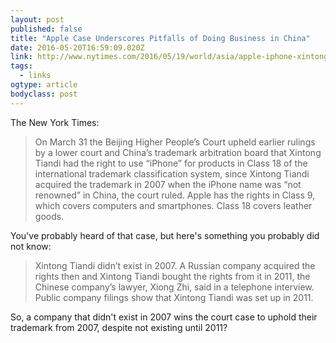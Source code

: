 ```yaml
---
layout: post 
published: false 
title: "Apple Case Underscores Pitfalls of Doing Business in China" 
date: 2016-05-20T16:59:09.020Z 
link: http://www.nytimes.com/2016/05/19/world/asia/apple-iphone-xintong-tiandi-china.html?_r=0 
tags:
  - links
ogtype: article 
bodyclass: post 
---
```


The New York Times:

> On March 31 the Beijing Higher People’s Court upheld earlier rulings by a lower court and China’s trademark arbitration board that Xintong Tiandi had the right to use “iPhone” for products in Class 18 of the international trademark classification system, since Xintong Tiandi acquired the trademark in 2007 when the iPhone name was “not renowned” in China, the court ruled. Apple has the rights in Class 9, which covers computers and smartphones. Class 18 covers leather goods.

You've probably heard of that case, but here's something you probably did not know:

> Xintong Tiandi didn’t exist in 2007. A Russian company acquired the rights then and Xintong Tiandi bought the rights from it in 2011, the Chinese company’s lawyer, Xiong Zhi, said in a telephone interview. Public company filings show that Xintong Tiandi was set up in 2011.

So, a company that didn't exist in 2007 wins the court case to uphold their trademark from 2007, despite not existing until 2011?